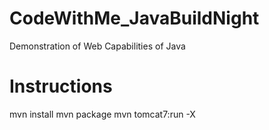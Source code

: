 # CodeWithMe_JavaBuildNight
Demonstration of Web Capabilities of Java

# Instructions
mvn install
mvn package
mvn tomcat7:run -X
